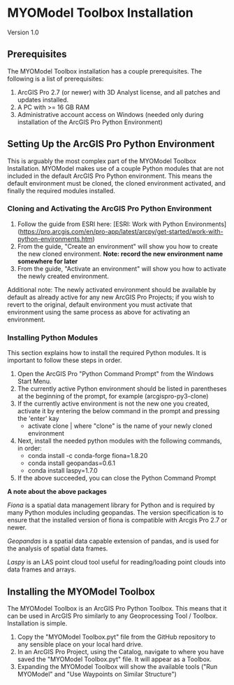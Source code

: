 # MYOModel Toolbox Installation
Version 1.0

## Prerequisites
The MYOModel Toolbox installation has a couple prerequisites. The following is a list of prerequisites:
1. ArcGIS Pro 2.7 (or newer) with 3D Analyst license, and all patches and updates installed.
2. A PC with >= 16 GB RAM
3. Administrative account access on Windows (needed only during installation of the ArcGIS Pro Python Environment)

## Setting Up the ArcGIS Pro Python Environment
This is arguably the most complex part of the MYOModel Toolbox Installation. MYOModel makes use of a couple Python modules that are not included in the default ArcGIS Pro Python environment. This means the default environment must be cloned, the cloned environment activated, and finally the required modules installed.

### Cloning and Activating the ArcGIS Pro Python Environment
1. Follow the guide from ESRI here: [ESRI: Work with Python Environments] (https://pro.arcgis.com/en/pro-app/latest/arcpy/get-started/work-with-python-environments.htm)
2. From the guide, "Create an environment" will show you how to create the new cloned environment. **Note: record the new environment name somewhere for later**
3. From the guide, "Activate an environment" will show you how to activate the newly created environment. 

Additional note: The newly activated environment should be available by default as already active for any new ArcGIS Pro Projects; if you wish to revert to the original, default environment you must activate that environment using the same process as above for activating an environment.

### Installing Python Modules
This section explains how to install the required Python modules. It is important to follow these steps in order.
1. Open the ArcGIS Pro "Python Command Prompt" from the Windows Start Menu.
2. The currently active Python environment should be listed in parentheses at the beginning of the prompt, for example (arcgispro-py3-clone)
3. If the currently active environment is not the new one you created, activate it by entering the below command in the prompt and pressing the 'enter' kay
    - activate clone | where "clone" is the name of your newly cloned environment
4. Next, install the needed python modules with the following commands, in order:
    - conda install -c conda-forge fiona=1.8.20
    - conda install geopandas=0.6.1
    - conda install laspy=1.7.0
5. If the above succeeded, you can close the Python Command Prompt

**A note about the above packages**

*Fiona* is a spatial data management library for Python and is required by many Python modules including geopandas. The version specification is to ensure that the installed version of fiona is compatible with Arcgis Pro 2.7 or newer.

*Geopandas* is a spatial data capable extension of pandas, and is used for the analysis of spatial data frames.

*Laspy* is an LAS point cloud tool useful for reading/loading point clouds into data frames and arrays.

## Installing the MYOModel Toolbox
The MYOModel Toolbox is an ArcGIS Pro Python Toolbox. This means that it can be used in ArcGIS Pro similarly to any Geoprocessing Tool / Toolbox. Installation is simple.
1. Copy the "MYOModel Toolbox.pyt" file from the GitHub repository to any sensible place on your local hard drive.
2. In an ArcGIS Pro Project, using the Catalog, navigate to where you have saved the "MYOModel Toolbox.pyt" file. It will appear as a Toolbox.
3. Expanding the MYOModel Toolbox will show the available tools ("Run MYOModel" and "Use Waypoints on Similar Structure")
